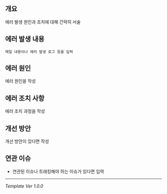## 개요

에러 발생 원인과 조치에 대해 간략히 서술

## 에러 발생 내용

```
메일 내용이나 에러 발생 로그 등을 입력
```

## 에러 원인

에러 원인을 작성

## 에러 조치 사항

에러 조치 과정을 작성

## 개선 방안

개선 방안이 있다면 작성

## 연관 이슈

- 연관된 이슈나 트래킹해야 하는 이슈가 있다면 입력

---

*Template Ver 1.0.0*